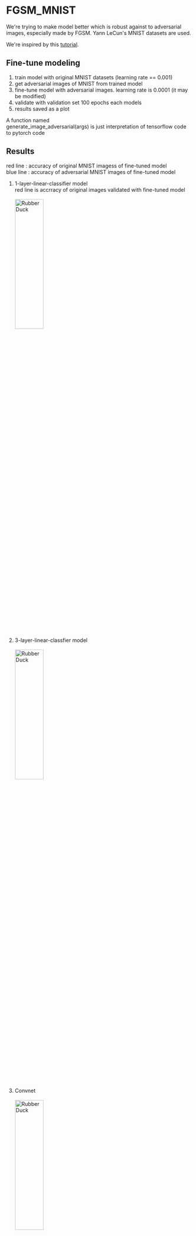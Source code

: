 # FGSM_MNIST

We're trying to make model better which is robust against to adversarial images, especially made by FGSM.
Yann LeCun's MNIST datasets are used.

We're inspired by this [tutorial](https://www.pyimagesearch.com/2021/03/08/defending-against-adversarial-image-attacks-with-keras-and-tensorflow/).

## Fine-tune modeling
1. train model with original MNIST datasets (learning rate == 0.001)<br>
2. get adversarial images of MNIST from trained model<br>
3. fine-tune model with adversarial images. learning rate is 0.0001 (it may be modified)<br>
4. validate with validation set 100 epochs each models<br>
5. results saved as a plot <br>

A function named<br>
  generate_image_adversarial(args) is just interpretation of tensorflow code to pytorch code<br>

## Results

red line  : accuracy of original MNIST imagess of fine-tuned model<br>
blue line : accuracy of adversarial MNIST images of fine-tuned model <br>

1. 1-layer-linear-classifier model <br>
red line is accrracy of original images validated with fine-tuned model<br>
<br><img src="https://github.com/comeeasy/FGSM_MNIST/blob/main/report/1-layer-MNIST-epochs-100.png" width="40%" height="30%" title="px(픽셀) 크기 설정" alt="RubberDuck"></img><br>

2. 3-layer-linear-classfier model<br>
<br><img src="https://github.com/comeeasy/FGSM_MNIST/blob/main/report/3-layer-MNIST-epochs-100.png" width="40%" height="30%" title="px(픽셀) 크기 설정" alt="RubberDuck"></img><br>

3. Convnet<br>
<br><img src="https://github.com/comeeasy/FGSM_MNIST/blob/main/report/Convnet-MNIST-epoch-100.png" width="40%" height="30%" title="px(픽셀) 크기 설정" alt="RubberDuck"></img><br>

4. Result of none VOneNet finetuned<br>
<br><img src="https://github.com/comeeasy/VOneNet_FGSM_MNIST/tree/main/report/None-vonenet-finetuned.png" width="40%" height="30%" title="px(픽셀) 크기 설정" alt="RubberDuck"></img><br>

accuracy of original MNIST images of two simple linear classfier models are not rubust. these are not stable.<br>
however Convnet has robust accuracy of original images. accuracy of adversarial images are going up to original accuracy. almost 95%! <br>

### fine-tunning harms linear-classifier's prediction of original data. 
### But (at least) above simple convolutional model is robust to fine-tunning 

## Requirements

- python 3.8+
- pytorch 0.4.1+
- numpy
- tqdm

## License

MIT License

## trained model

| Name     | Description                                                              |
| -------- | ------------------------------------------------------------------------ |
| 1-layer-linear-classifier | really simple model                                     |
| 3-layer-linear-classifier | add two layer to 1-layer simple model                   |
| Convnet                   | simple convolutional model                              |

## Report
<object data="https://github.com/comeeasy/FGSM_MNIST/blob/main/VOneNet-FGSM-report.pdf" type="application/pdf" width="700px" height="700px">
    <embed src="https://github.com/comeeasy/FGSM_MNIST/blob/main/VOneNet-FGSM-report.pdf">
        <p>This browser does not support PDFs. Please download the PDF to view it: <a href="https://github.com/comeeasy/FGSM_MNIST/blob/main/VOneNet-FGSM-report.pdf">Download PDF</a>.</p>
    </embed>
</object>

## Longer Motivation

1. VOneNet maybe boosts performance. So we're considering how apply this model to
[VOneNet](https://github.com/dicarlolab/vonenet)

